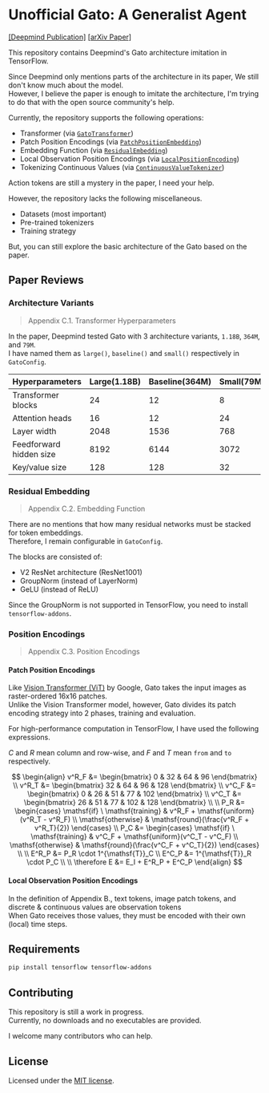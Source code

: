 # Unofficial Gato: A Generalist Agent

[[Deepmind Publication]](https://www.deepmind.com/publications/a-generalist-agent)
[[arXiv Paper]](https://arxiv.org/pdf/2205.06175.pdf)

This repository contains Deepmind's Gato architecture imitation in TensorFlow.

Since Deepmind only mentions parts of the architecture in its paper, We still don't know much about the model.<br>
However, I believe the paper is enough to imitate the architecture, I'm trying to do that with the open source community's help.

Currently, the repository supports the following operations:
- Transformer (via [`GatoTransformer`](https://github.com/OrigamiDream/gato/blob/main/gato/models/__init__.py#L10))
- Patch Position Encodings (via [`PatchPositionEmbedding`](https://github.com/OrigamiDream/gato/blob/main/gato/models/embedding.py#L11))
- Embedding Function (via [`ResidualEmbedding`](https://github.com/OrigamiDream/gato/blob/main/gato/models/embedding.py#L119))
- Local Observation Position Encodings (via [`LocalPositionEncoding`](https://github.com/OrigamiDream/gato/blob/main/gato/models/embedding.py#L209))
- Tokenizing Continuous Values (via [`ContinuousValueTokenizer`](https://github.com/OrigamiDream/gato/blob/main/gato/models/tokenizers.py#L30))

Action tokens are still a mystery in the paper, I need your help.

However, the repository lacks the following miscellaneous.
- Datasets (most important)
- Pre-trained tokenizers
- Training strategy

But, you can still explore the basic architecture of the Gato based on the paper.


## Paper Reviews

### Architecture Variants

> Appendix C.1. Transformer Hyperparameters

In the paper, Deepmind tested Gato with 3 architecture variants, `1.18B`, `364M`, and `79M`.<br>
I have named them as `large()`, `baseline()` and `small()` respectively in `GatoConfig`.

| Hyperparameters          | Large(1.18B) | Baseline(364M) | Small(79M) |
|--------------------------|--------------|----------------|------------|
| Transformer blocks       | 24           | 12             | 8          |
| Attention heads          | 16           | 12             | 24         |
| Layer width              | 2048         | 1536           | 768        |
| Feedforward hidden size  | 8192         | 6144           | 3072       |
| Key/value size           | 128          | 128            | 32         |


### Residual Embedding

> Appendix C.2. Embedding Function

There are no mentions that how many residual networks must be stacked for token embeddings.<br>
Therefore, I remain configurable in `GatoConfig`.

The blocks are consisted of:
- V2 ResNet architecture (ResNet1001)
- GroupNorm (instead of LayerNorm)
- GeLU (instead of ReLU)

Since the GroupNorm is not supported in TensorFlow, you need to install `tensorflow-addons`.

### Position Encodings

> Appendix C.3. Position Encodings

#### Patch Position Encodings

Like [Vision Transformer (ViT)](https://github.com/google-research/vision_transformer) by Google, Gato takes the input images as raster-ordered 16x16 patches.<br>
Unlike the Vision Transformer model, however, Gato divides its patch encoding strategy into 2 phases, training and evaluation.

For high-performance computation in TensorFlow, I have used the following expressions.

$C$ and $R$ mean column and row-wise, and $F$ and $T$ mean `from` and `to` respectively.

$$
\begin{align}
  v^R_F &= \begin{bmatrix}
    0 & 32 & 64 & 96
  \end{bmatrix} \\
  v^R_T &= \begin{bmatrix}
    32 & 64 & 96 & 128
  \end{bmatrix} \\
  v^C_F &= \begin{bmatrix}
    0 & 26 & 51 & 77 & 102
  \end{bmatrix} \\
  v^C_T &= \begin{bmatrix}
    26 & 51 & 77 & 102 & 128
  \end{bmatrix} \\
  \\
  P_R &= \begin{cases}
    \mathsf{if} \ \mathsf{training} & v^R_F + \mathsf{uniform}(v^R_T - v^R_F) \\
    \mathsf{otherwise} & \mathsf{round}(\frac{v^R_F + v^R_T}{2})
  \end{cases} \\
  P_C &= \begin{cases}
    \mathsf{if} \ \mathsf{training} & v^C_F + \mathsf{uniform}(v^C_T - v^C_F) \\
    \mathsf{otherwise} & \mathsf{round}(\frac{v^C_F + v^C_T}{2})
  \end{cases} \\
  \\
  E^R_P &= P_R \cdot 1^{\mathsf{T}}_C \\
  E^C_P &= 1^{\mathsf{T}}_R \cdot P_C \\
  \\
  \therefore E &= E_I + E^R_P + E^C_P
\end{align}
$$

#### Local Observation Position Encodings

In the definition of Appendix B., text tokens, image patch tokens, and discrete & continuous values are observation tokens<br>
When Gato receives those values, they must be encoded with their own (local) time steps.

## Requirements

```bash
pip install tensorflow tensorflow-addons
```

## Contributing

This repository is still a work in progress.<br>
Currently, no downloads and no executables are provided.

I welcome many contributors who can help.

## License
Licensed under the [MIT license](https://github.com/OrigamiDream/gato/blob/main/LICENSE).